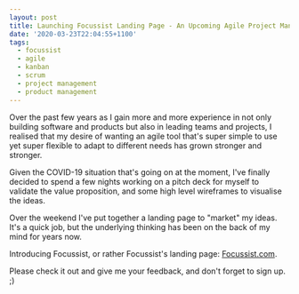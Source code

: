 ```yaml
---
layout: post
title: Launching Focussist Landing Page - An Upcoming Agile Project Management Tool
date: '2020-03-23T22:04:55+1100'
tags:
  - focussist
  - agile
  - kanban
  - scrum
  - project management
  - product management
---
```


Over the past few years as I gain more and more experience in not only building software and products but also in leading teams and projects, I realised that my desire of wanting an agile tool that's super simple to use yet super flexible to adapt to different needs has grown stronger and stronger.

Given the COVID-19 situation that's going on at the moment, I've finally decided to spend a few nights working on a pitch deck for myself to validate the value proposition, and some high level wireframes to visualise the ideas.

Over the weekend I've put together a landing page to "market" my ideas. It's a quick job, but the underlying thinking has been on the back of my mind for years now.

Introducing Focussist, or rather Focussist's landing page: [Focussist.com](https://focussist.com/).

Please check it out and give me your feedback, and don't forget to sign up. ;)

